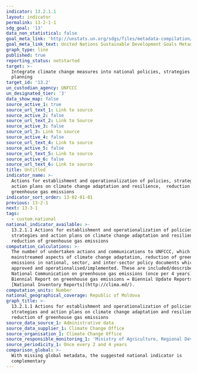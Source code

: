 ```yaml
---
indicator: 13.2.1.1
layout: indicator
permalink: 13-2-1-1
sdg_goal: '13'
data_non_statistical: false
goal_meta_link: 'http://unstats.un.org/sdgs/files/metadata-compilation/Metadata-Goal-13.pdf'
goal_meta_link_text: United Nations Sustainable Development Goals Metadata (pdf 759kB)
graph_type: line
published: true
reporting_status: notstarted
target: >-
  Integrate climate change measures into national policies, strategies and
  planning
target_id: '13.2'
un_custodian_agency: UNFCCC
un_designated_tier: '3'
data_show_map: false
source_active_1: true
source_url_text_1: Link to source
source_active_2: false
source_url_text_2: Link to Source
source_active_3: false
source_url_3: Link to source
source_active_4: false
source_url_text_4: Link to source
source_active_5: false
source_url_text_5: Link to source
source_active_6: false
source_url_text_6: Link to source
title: Untitled
indicator_name: >-
  Actions for establishment and operationalization of policies, strategies and
  action plans on climate change adaptation and resilience,  reduction of
  greenhouse gas emissions
indicator_sort_order: 13-02-01-01
previous: 13-2-1
next: 13-3-1
tags:
  - custom.national
national_indicator_available: >-
  13.2.1.1 Actions for establishment and operationalization of policies,
  strategies and action plans on climate change adaptation and resilience, 
  reduction of greenhouse gas emissions
computation_calculations: >-
  The number of undertaken actions and communications to UNFCCC, which have
  mainstreamed aspects of climate change adaptation, reduction of greenhouse gas
  emissions in national, sector, and inter-sector policy documents which were
  approved and operationalised/implemented. These are included/described in the
  National Communication on greenhouse gas emissions (once per 4 years), updated
  Biennial Report on greenhouse gas emissions = Biennial Update Reports and
  [National Inventory Reports](http://clima.md/).
computation_units: Number
national_geographical_coverage: Republic of Moldova
graph_title: >-
  13.2.1.1 Actions for establishment and operationalization of policies,
  strategies and action plans on climate change adaptation and resilience, 
  reduction of greenhouse gas emissions
source_data_source_1: Administrative data
source_data_supplier_1: Climate Change Office
source_organisation_1: Climate Change Office
source_responsible_monitoring_1: 'Ministry of Agriculture, Regional Development and Environment'
source_periodicity_1: Once every 2 and 4 years
comparison_global: >-
  With missing global metadata, the suggested national indicator is
  complementary
---
```

